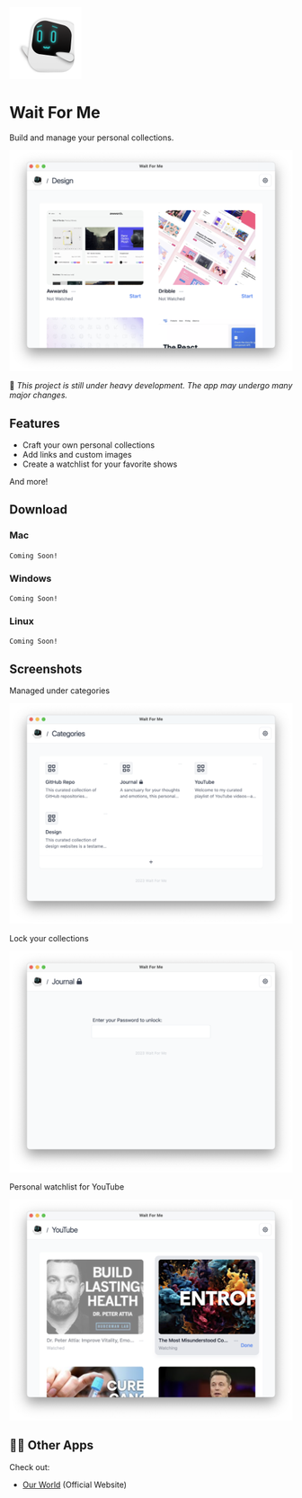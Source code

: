<img src="./assets/icon.png" alt="logo" width="128">

# Wait For Me

Build and manage your personal collections.

<img src="./assets/cover-image.png" alt="Cover Image" width="512">

🧱 *This project is still under heavy development. The app may undergo many major changes.*

## Features

- Craft your own personal collections
- Add links and custom images
- Create a watchlist for your favorite shows

And more!

## Download

### Mac

`Coming Soon!`

### Windows

`Coming Soon!`

### Linux

`Coming Soon!`

## Screenshots

Managed under categories

<img src="./assets/categories.png" alt="categories" width="512">

Lock your collections

<img src="./assets/journal.png" alt="jounal collections" width="512">

Personal watchlist for YouTube

<img src="./assets/youtube.png" alt="youtube collections" width="512">

## 🧑‍💻 Other Apps

Check out:

- [Our World](https://ourworld.center/apps) (Official Website)
